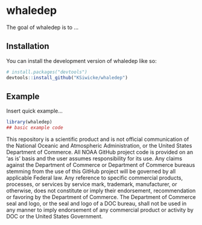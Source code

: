 
# whaledep

<!-- badges: start -->
<!-- badges: end -->

The goal of whaledep is to ...

## Installation

You can install the development version of whaledep like so:

``` r
# install.packages("devtools")
devtools::install_github("KSiwicke/whaledep")
```

## Example

Insert quick example...

``` r
library(whaledep)
## basic example code
```

This repository is a scientific product and is not official communication of the National Oceanic and
Atmospheric Administration, or the United States Department of Commerce. All NOAA GitHub project code
is provided on an ‘as is’ basis and the user assumes responsibility for its use. Any claims against the
Department of Commerce or Department of Commerce bureaus stemming from the use of this GitHub
project will be governed by all applicable Federal law. Any reference to specific commercial products,
processes, or services by service mark, trademark, manufacturer, or otherwise, does not constitute or imply
their endorsement, recommendation or favoring by the Department of Commerce. The Department of
Commerce seal and logo, or the seal and logo of a DOC bureau, shall not be used in any manner to imply
endorsement of any commercial product or activity by DOC or the United States Government.

